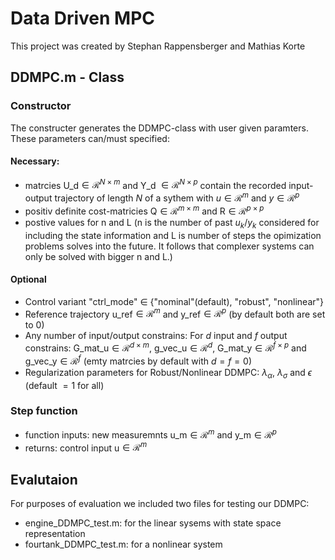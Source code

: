 # Data Driven MPC
This project was created by Stephan Rappensberger and Mathias Korte

## DDMPC.m - Class

### Constructor
The constructer generates the DDMPC-class with user given paramters. These parameters can/must specified:

#### Necessary:
- matrcies U_d$\in\mathcal{R}^{N\times m}$ and Y_d $\in\mathcal{R}^{N\times p}$ contain the recorded input-output trajectory of length $N$ of a sythem with $u\in\mathcal{R}^{m}$ and $y\in\mathcal{R}^{p}$
- positiv definite cost-matricies Q$\in\mathcal{R}^{m\times m}$ and R$\in\mathcal{R}^{p\times p}$ 
- postive values for n and L (n is the number of past $u_k$/$y_k$ considered for including the state information and L is number of steps the opimization problems solves into the future. It follows that complexer systems can only be solved with bigger n and L.)

#### Optional
- Control variant "ctrl_mode" $\in$ {"nominal"(default), "robust", "nonlinear"}
- Reference trajectory u_ref$\in\mathcal{R}^{m}$ and y_ref$\in\mathcal{R}^{p}$ (by default both are set to 0)
- Any number of input/output constrains: For $d$ input and $f$ output constrains: G_mat_u$\in\mathcal{R}^{d\times m}$, g_vec_u$\in\mathcal{R}^{d}$, G_mat_y$\in\mathcal{R}^{f\times p}$ and g_vec_y$\in\mathcal{R}^{f}$  (emty matrcies by default with $d=f=0$)
- Regularization parameters for Robust/Nonlinear DDMPC:  $\lambda_\alpha$, $\lambda_\sigma$ and $\epsilon$ (default $=1$ for all)

### Step function
- function inputs: new measuremnts u_m$\in\mathcal{R}^{m}$ and y_m$\in\mathcal{R}^{p}$
- returns: control input  u$\in\mathcal{R}^{m}$ 

## Evalutaion 
For purposes of evaluation we included two files for testing our DDMPC:
- engine_DDMPC_test.m: for the linear sysems with state space representation
- fourtank_DDMPC_test.m: for a nonlinear system
